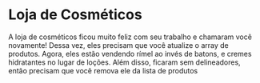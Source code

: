 # Loja de Cosméticos

A loja de cosméticos ficou muito feliz com seu trabalho e chamaram você novamente! Dessa vez, eles precisam que você atualize o array de produtos. Agora, eles estão vendendo rímel ao invés de batons, e cremes hidratantes no lugar de loções. Além disso, ficaram sem delineadores, então precisam que você remova ele da lista de produtos